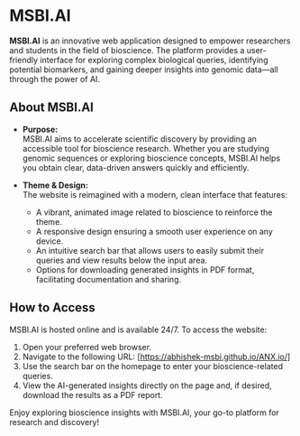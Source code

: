 # MSBI.AI

**MSBI.AI** is an innovative web application designed to empower researchers and students in the field of bioscience. The platform provides a user-friendly interface for exploring complex biological queries, identifying potential biomarkers, and gaining deeper insights into genomic data—all through the power of AI.

## About MSBI.AI

- **Purpose:**  
  MSBI.AI aims to accelerate scientific discovery by providing an accessible tool for bioscience research. Whether you are studying genomic sequences or exploring bioscience concepts, MSBI.AI helps you obtain clear, data-driven answers quickly and efficiently.

- **Theme & Design:**  
  The website is reimagined with a modern, clean interface that features:
  - A vibrant, animated image related to bioscience to reinforce the theme.
  - A responsive design ensuring a smooth user experience on any device.
  - An intuitive search bar that allows users to easily submit their queries and view results below the input area.
  - Options for downloading generated insights in PDF format, facilitating documentation and sharing.

## How to Access

MSBI.AI is hosted online and is available 24/7. To access the website:
1. Open your preferred web browser.
2. Navigate to the following URL: [https://abhishek-msbi.github.io/ANX.io/]
3. Use the search bar on the homepage to enter your bioscience-related queries.
4. View the AI-generated insights directly on the page and, if desired, download the results as a PDF report.

Enjoy exploring bioscience insights with MSBI.AI, your go-to platform for research and discovery!


